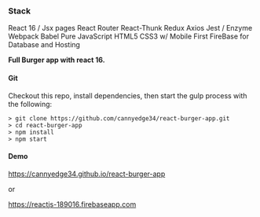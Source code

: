 ### Stack
React 16 / Jsx pages
React Router
React-Thunk
Redux
Axios
Jest / Enzyme
Webpack
Babel
Pure JavaScript
HTML5
CSS3 w/ Mobile First
FireBase for Database and Hosting

**Full Burger app with react 16.**

#### Git

Checkout this repo, install dependencies, then start the gulp process with the following:

```
> git clone https://github.com/cannyedge34/react-burger-app.git
> cd react-burger-app
> npm install
> npm start
```

#### Demo

https://cannyedge34.github.io/react-burger-app

or

https://reactjs-189016.firebaseapp.com
